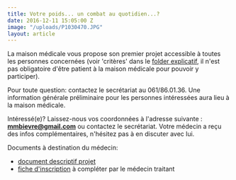 ```yaml
---
title: Votre poids... un combat au quotidien...?
date: 2016-12-11 15:05:00 Z
image: "/uploads/P1030470.JPG"
layout: article
---
```


La maison médicale vous propose son premier projet accessible à toutes les personnes concernées (voir 'critères' dans le [folder explicatif](https://dochub.com/michelwouters/zj77QW/folder-obesite-correct), il n'est pas obligatoire d'être patient à la maison médicale pour pouvoir y participer).

Pour toute question: contactez le secrétariat au 061/86.01.36. Une information générale préliminaire pour les personnes intéressées aura lieu à la maison médicale. 

Intéressé(e)?  Laissez-nous vos coordonnées à l'adresse suivante : **mmbievre@gmail.com** ou contactez le secrétariat. 
Votre médecin a reçu des infos complémentaires, n'hésitez pas à en discuter avec lui.

Documents à destination du médecin: 

* [document descriptif projet](https://dochub.com/michelwouters/1zLLwQ/lettre-medecin-introduction-projet-obesite)
* [fiche d'inscription](https://dochub.com/michelwouters/3zoozR/fiche-d-entree-projet-vierge-version-courte-doc) à compléter par le médecin traitant